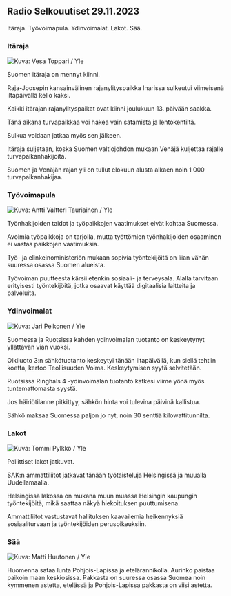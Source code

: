 Radio Selkouutiset 29.11.2023
-----------------------------

Itäraja. Työvoimapula. Ydinvoimalat. Lakot. Sää.

### Itäraja

![ Kuva: Vesa Toppari / Yle](https://images.cdn.yle.fi/image/upload/c_crop,h_2268,w_4031,x_0,y_264/ar_1.7777777777777777,c_fill,g_faces,h_675,w_1200/dpr_1.0/q_auto:eco/f_auto/fl_lossy/v1701189256/39-12079316566165b139fc)

Suomen itäraja on mennyt kiinni.

Raja-Joosepin kansainvälinen rajanylityspaikka Inarissa sulkeutui viimeisenä iltapäivällä kello kaksi.

Kaikki itärajan rajanylityspaikat ovat kiinni joulukuun 13. päivään saakka.

Tänä aikana turvapaikkaa voi hakea vain satamista ja lentokentiltä.

Sulkua voidaan jatkaa myös sen jälkeen.

Itäraja suljetaan, koska Suomen valtiojohdon mukaan Venäjä kuljettaa rajalle turvapaikanhakijoita.

Suomen ja Venäjän rajan yli on tullut elokuun alusta alkaen noin 1 000 turvapaikanhakijaa.

### Työvoimapula

![ Kuva: Antti Valtteri Tauriainen / Yle](https://images.cdn.yle.fi/image/upload/c_crop,h_2241,w_3983,x_0,y_415/ar_1.7777777777777777,c_fill,g_faces,h_675,w_1200/dpr_1.0/q_auto:eco/f_auto/fl_lossy/v1686145588/39-1126025648086980778f)

Työnhakijoiden taidot ja työpaikkojen vaatimukset eivät kohtaa Suomessa.

Avoimia työpaikkoja on tarjolla, mutta työttömien työnhakijoiden osaaminen ei vastaa paikkojen vaatimuksia.

Työ- ja elinkeinoministeriön mukaan sopivia työntekijöitä on liian vähän suuressa osassa Suomen alueista.

Työvoiman puutteesta kärsii etenkin sosiaali- ja terveysala. Alalla tarvitaan erityisesti työntekijöitä, jotka osaavat käyttää digitaalisia laitteita ja palveluita.

### Ydinvoimalat

![ Kuva: Jari Pelkonen / Yle](https://images.cdn.yle.fi/image/upload/c_crop,h_3256,w_5787,x_0,y_0/ar_1.7777777777777777,c_fill,g_faces,h_675,w_1200/dpr_1.0/q_auto:eco/f_auto/fl_lossy/v1683031267/39-1107408645102d538768)

Suomessa ja Ruotsissa kahden ydinvoimalan tuotanto on keskeytynyt yllättävän vian vuoksi.

Olkiluoto 3:n sähkötuotanto keskeytyi tänään iltapäivällä, kun siellä tehtiin koetta, kertoo Teollisuuden Voima. Keskeytymisen syytä selvitetään.

Ruotsissa Ringhals 4 -ydinvoimalan tuotanto katkesi viime yönä myös tuntemattomasta syystä.

Jos häiriötilanne pitkittyy, sähkön hinta voi tulevina päivinä kallistua.

Sähkö maksaa Suomessa paljon jo nyt, noin 30 senttiä kilowattitunnilta.

### Lakot

![ Kuva: Tommi Pylkkö / Yle](https://images.cdn.yle.fi/image/upload/c_crop,h_2268,w_4031,x_0,y_0/ar_1.7777777777777777,c_fill,g_faces,h_675,w_1200/dpr_1.0/q_auto:eco/f_auto/fl_lossy/v1680886596/39-10967826430479cd9824)

Poliittiset lakot jatkuvat.

SAK:n ammattiliitot jatkavat tänään työtaisteluja Helsingissä ja muualla Uudellamaalla.

Helsingissä lakossa on mukana muun muassa Helsingin kaupungin työntekijöitä, mikä saattaa näkyä hiekoituksen puuttumisena.

Ammattiliitot vastustavat hallituksen kaavailemia heikennyksiä sosiaaliturvaan ja työntekijöiden perusoikeuksiin.

### Sää

![ Kuva: Matti Huutonen / Yle](https://images.cdn.yle.fi/image/upload/c_crop,h_1080,w_1919,x_0,y_0/ar_1.7777777777777777,c_fill,g_faces,h_675,w_1200/dpr_1.0/q_auto:eco/f_auto/fl_lossy/v1701268401/39-120849965674b9a12a64)

Huomenna sataa lunta Pohjois-Lapissa ja etelärannikolla. Aurinko paistaa paikoin maan keskiosissa. Pakkasta on suuressa osassa Suomea noin kymmenen astetta, etelässä ja Pohjois-Lapissa pakkasta on viisi astetta.

